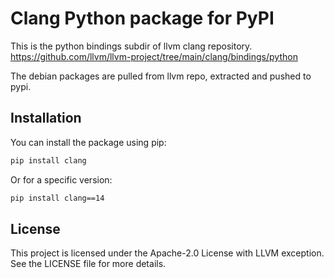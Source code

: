 # Clang Python package for PyPI

This is the python bindings subdir of llvm clang repository.
https://github.com/llvm/llvm-project/tree/main/clang/bindings/python

The debian packages are pulled from llvm repo, extracted and pushed to pypi.

## Installation

You can install the package using pip:

```bash
pip install clang
```

Or for a specific version:

```bash
pip install clang==14
```

## License

This project is licensed under the Apache-2.0 License with LLVM exception. See the LICENSE file for more details.